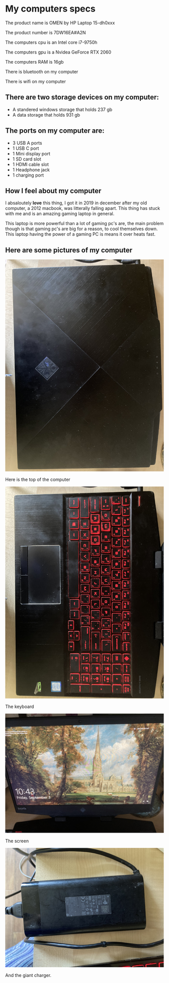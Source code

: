# My computers specs

The product name is OMEN by HP Laptop 15-dh0xxx

The product number is 7DW16EA#A2N

The computers cpu is an Intel core i7-9750h

The computers gpu is a Nvidea GeForce RTX 2060

The computers RAM is 16gb  

There is bluetooth on my computer

There is wifi on my computer



## There are two storage devices on my computer:
* A standered windows storage that holds 237 gb
* A data storage that holds 931 gb



## The ports on my computer are:
* 3 USB A ports
* 1 USB C port
* 1 Mini display port
* 1 SD card slot
* 1 HDMI cable slot
* 1 Headphone jack
* 1 charging port

## How I feel about my computer
I absaloutely **love** this thing, I got it in 2019 in december after my old computer, a 2012 macbook, was litterally falling apart. This thing has stuck with me and is an amazing gaming laptop in general. 

This laptop is more powerful than a lot of gaming pc's are, the main problem though is that gaming pc's are big for a reason, to cool themselves down. This laptop having the power of a gaming PC is means it over heats fast. 

## Here are some pictures of my computer

![Github Logo](IMG-1309.jpg)

Here is the top of the computer

![Github Logo](IMG-1310.jpg)

The keyboard

![Github Logo](IMG-1311.jpg)

The screen

![Github Logo](IMG-1312.jpg)

And the giant charger.
